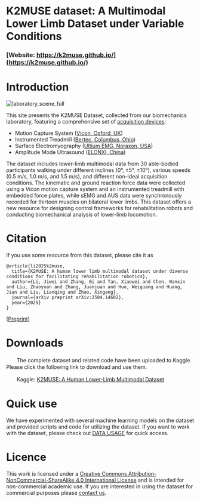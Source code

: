 # K2MUSE dataset: A Multimodal Lower Limb Dataset under Variable Conditions
### [Website: https://k2muse.github.io/](https://k2muse.github.io/)

# Introduction

![laboratory_scene_full](images/laboratory_scene_full.png)

This site presents the K2MUSE Dataset, collected from our biomechanics laboratory, featuring a comprehensive set of [acquisition devices](https://k2muse.github.io/system/):

* Motion Capture System ([Vicon, Oxford, UK](https://www.vicon.com/))
* Instrumented Treadmill ([Bertec, Columbus, Ohio](https://www.bertec.com/))
* Surface Electromyography ([Ultium EMG, Noraxon, USA](https://www.noraxon.com/))
* Amplitude Mode Ultrasound ([ELONXI, China](http://www.elonxi.cn)) 


The dataset includes lower-limb multimodal data from 30 able-bodied participants walking under different inclines (0°, ±5°, ±10°), various speeds (0.5 m/s, 1.0 m/s, and 1.5 m/s), and different non-ideal acquisition conditions. The kinematic and ground reaction force data were collected using a Vicon motion capture system and an instrumented treadmill with embedded force plates, while sEMG and AUS data were synchronously recorded for thirteen muscles on bilateral lower limbs. This dataset offers a new resource for designing control frameworks for rehabilitation robots and conducting biomechanical analysis of lower-limb locomotion.


# Citation
If you use some resource from this dataset, please cite it as

```
@article{li2025k2muse,
  title={K2MUSE: A human lower limb multimodal dataset under diverse conditions for facilitating rehabilitation robotics},
  author={Li, Jiwei and Zhang, Bi and Tan, Xiaowei and Chen, Wanxin and Liu, Zhaoyuan and Zhang, Juanjuan and Huo, Weiguang and Huang, Jian and Liu, Lianqing and Zhao, Xingang},
  journal={arXiv preprint arXiv:2504.14602},
  year={2025}
}
```
[[Preprint](https://arxiv.org/abs/2504.14602)]

# Downloads

　　The complete dataset and related code have been uploaded to Kaggle. Please click the following link to download and use them.

　　Kaggle: [K2MUSE: A Human Lower-Limb Multimodal Dataset](https://kaggle.com/datasets/98d67c253a7c820668aed0690cae20343481b8f8f8e0dafbe93b0c76d91f0ce6)


# Quick use

We have experimented with several machine learning models on the dataset and provided scripts and code for utilizing the dataset.
If you want to work with the dataset, please check out [DATA USAGE](https://k2muse.github.io/usage/) for quick access.


# Licence
This work is licensed under a [Creative Commons Attribution-NonCommercial-ShareAlike 4.0 International License](https://creativecommons.org/licenses/by-nc-sa/4.0/) and is intended for non-commercial academic use.
If you are interested in using the dataset for commercial purposes please [contact us](https://k2muse.github.io/contact/).